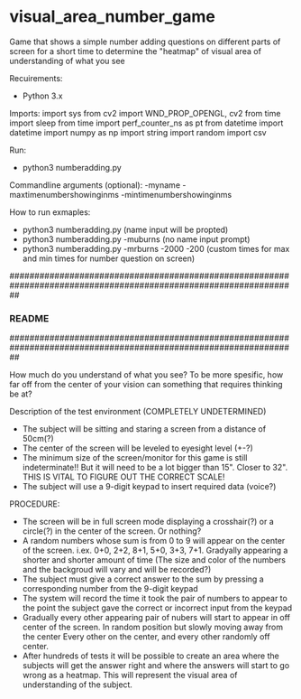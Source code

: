 # visual_area_number_game
Game that shows a simple number adding questions on different parts of screen for a short time to determine the "heatmap" of visual area of understanding of what you see

Recuirements:
- Python 3.x

Imports:
  import sys
  from cv2 import WND_PROP_OPENGL, cv2
  from time import sleep
  from time import perf_counter_ns as pt
  from datetime import datetime
  import numpy as np
  import string
  import random
  import csv
  
 Run:
 - python3 numberadding.py
 
 Commandline arguments (optional):
 -myname -maxtimenumbershowinginms -mintimenumbershowinginms
 
 How to run exmaples:
 - python3 numberadding.py (name input will be propted)
 - python3 numberadding.py -muburns (no name input prompt)
 - python3 numberadding.py -mrburns -2000 -200 (custom times for max and min times for number question on screen)

##################################################################################################################
###                             README
##################################################################################################################

How much do you understand of what you see?
To be more spesific, how far off from the center of your vision can something that requires thinking be at?

Description of the test environment (COMPLETELY UNDETERMINED)
- The subject will be sitting and staring a screen from a distance of 50cm(?)
- The center of the screen will be leveled to eyesight level (+-?)
- The minimum size of the screen/monitor for this game is still indeterminate!! But it will need to be a lot bigger than 15". Closer to 32". THIS IS VITAL TO FIGURE OUT THE CORRECT SCALE!
- The subject will use a 9-digit keypad to insert required data (voice?)

PROCEDURE:
- The screen will be in full screen mode displaying a crosshair(?) or a circle(?) in the center of the screen. Or nothing?
- A random numbers whose sum is from 0 to 9 will appear on the center of the screen. i.ex. 0+0, 2+2, 8+1, 5+0, 3+3, 7+1. Gradyally appearing a shorter and shorter amount of time
(The size and color of the numbers and the backgroud will vary and will be recorded?)
- The subject must give a correct answer to the sum by pressing a corresponding number from the 9-digit keypad
- The system will record the time it took the pair of numbers to appear to the point the subject gave the correct or incorrect input from the keypad
- Gradually every other appearing pair of nubers will start to appear in off center of the screen. In random position but slowly moving away from the center
Every other on the center, and every other randomly off center.
- After hundreds of tests it will be possible to create an area where the subjects will get the answer right and where the answers will start to go wrong as a heatmap. This will represent the visual area of understanding of the subject.
